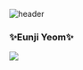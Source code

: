 ![header](https://capsule-render.vercel.app/api?type=waving&color=gradient&customColorList=0,2,2,5,30&height=400&text=Eunji's-Github&animation=fadeIn)
### ✨Eunji Yeom✨
<a href="[#]" target="_blank"><img src="https://img.shields.io/badge/[instagram]-[E4405F]?style=flat-square&logo=[Instagram]&logoColor=white"/></a>

<!--
**dmdms/dmdms** is a ✨ _special_ ✨ repository because its `README.md` (this file) appears on your GitHub profile.

Here are some ideas to get you started:

- 🔭 I’m currently working on ...
- 🌱 I’m currently learning ...
- 👯 I’m looking to collaborate on ...
- 🤔 I’m looking for help with ...
- 💬 Ask me about ...
- 📫 How to reach me: ...
- 😄 Pronouns: ...
- ⚡ Fun fact: ...
-->


